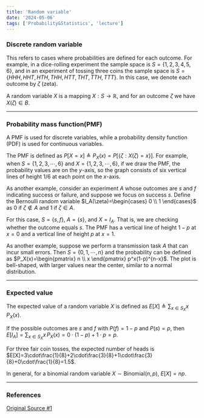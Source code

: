 ```yaml
---
title: 'Random variable'
date: '2024-05-06'
tags: ['Probability&Statistics', 'lecture']
---
```


### Discrete random variable

This refers to cases where probabilities are defined for each outcome. For example, in a dice-rolling experiment the sample space is $S=\{1, 2, 3, 4, 5, 6\}$, and in an experiment of tossing three coins the sample space is $S=\{HHH, HHT, HTH, THH, HTT, THT, TTH, TTT\}$. In this case, we denote each outcome by $\zeta$ (zeta).

A random variable $X$ is a mapping $X : S \rightarrow \mathbb{R}$, and for an outcome $\zeta$ we have $X(\zeta) \in B$.

---

### Probability mass function(PMF)

A PMF is used for discrete variables, while a probability density function (PDF) is used for continuous variables.

The PMF is defined as $P[X=x] \triangleq P_X(x)=P[\{\zeta : X(\zeta)=x\}]$. For example, when $S=\{1, 2, 3, \cdots, 6\}$ and $X=\{1, 2, 3, \cdots, 6\}$, if we draw the PMF, the probability values are on the $y$-axis, so the graph consists of six vertical lines of height $1/6$ at each point on the $x$-axis.

As another example, consider an experiment $A$ whose outcomes are $s$ and $f$ indicating success or failure, and suppose we focus on success $s$. Define the Bernoulli random variable $I_A(\zeta)=\begin{cases} 0 \\ 1 \end{cases}$ as 0 if $\zeta \notin A$ and 1 if $\zeta \in A$.

For this case, $S=\{s,f\}$, $A=\{s\}$, and $X=I_A$. That is, we are checking whether the outcome equals $s$. The PMF has a vertical line of height $1-p$ at $x=0$ and a vertical line of height $p$ at $x=1$.

As another example, suppose we perform a transmission task $A$ that can incur small errors. Then $S=\{0, 1, \cdots, n\}$ and the probability can be defined as $P_X(x)=\begin{pmatrix} n \\ x \end{pmatrix} p^x(1-p)^{n-x}$. The plot is bell-shaped, with larger values near the center, similar to a normal distribution.

---

### Expected value

The expected value of a random variable $X$ is defined as $E[X] \triangleq \sum_{x \in S_X} x \, P_X(x)$.

If the possible outcomes are $s$ and $f$ with $P(f)=1-p$ and $P(s)=p$, then $E[I_A]=\sum_{x \in S_X} x \, P_X(x)=0\cdot(1-p)+1\cdot p=p$.

For three fair coin tosses, the expected number of heads is $E[X]=3\cdot\frac{1}{8}+2\cdot\frac{3}{8}+1\cdot\frac{3}{8}+0\cdot\frac{1}{8}=1.5$.

In general, for a binomial random variable $X\sim\mathrm{Binomial}(n,p)$, $E[X]=np$.

---

### References

[Original Source #1](https://www.youtube.com/watch?v=RbSVWHbu7c0&list=PL48-12jNeoLp-yn6k8bRTVdyYyJkALSvu&index=4)



